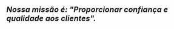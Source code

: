 # <p style="font-size: 20px"><em>Nossa missão é: <strong>"Proporcionar confiança e qualidade aos clientes"</strong>.</em></p>
